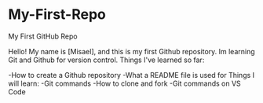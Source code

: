 # My-First-Repo
My First GitHub Repo

Hello! My name is [Misael], and this is my first Github repository. Im learning Git and Github for version control.
Things I've learned so far:

-How to create a Github repository -What a README file is used for
Things I will learn:
-Git commands -How to clone and fork -Git commands on VS Code
